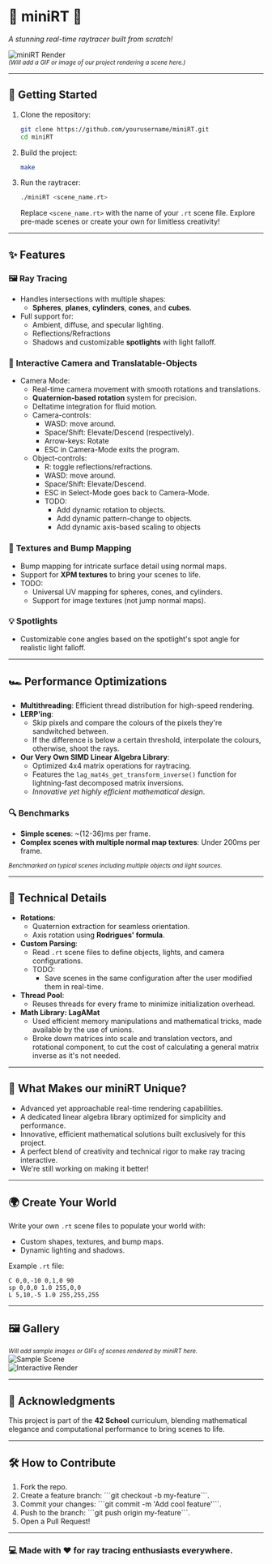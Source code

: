 # 🌌 **miniRT** 🌌  
_A stunning real-time raytracer built from scratch!_

![miniRT Render](https://via.placeholder.com/800x300)  
<small>*(Will add a GIF or image of our project rendering a scene here.)*</small>

---

## 🚀 **Getting Started**

1. Clone the repository:
   ```bash
   git clone https://github.com/yourusername/miniRT.git
   cd miniRT
   ```

2. Build the project:
   ```bash
   make
   ```

3. Run the raytracer:
   ```bash
   ./miniRT <scene_name.rt>
   ```

   Replace `<scene_name.rt>` with the name of your `.rt` scene file. Explore pre-made scenes or create your own for limitless creativity!

---

## ✨ **Features**

### 🖼️ **Ray Tracing**
- Handles intersections with multiple shapes:
  - **Spheres**, **planes**, **cylinders**, **cones**, and **cubes**.
- Full support for:
  - Ambient, diffuse, and specular lighting.
  - Reflections/Refractions
  - Shadows and customizable **spotlights** with light falloff.

### 🎥 **Interactive Camera and Translatable-Objects**
- Camera Mode:
   - Real-time camera movement with smooth rotations and translations.
   - **Quaternion-based rotation** system for precision.
   - Deltatime integration for fluid motion.
   - Camera-controls:
      - WASD: move around.
      - Space/Shift: Elevate/Descend (respectively).
      - Arrow-keys: Rotate
      - ESC in Camera-Mode exits the program.
   - Object-controls:
      - R: toggle reflections/refractions.
      - WASD: move around.
      - Space/Shift: Elevate/Descend.
      - ESC in Select-Mode goes back to Camera-Mode.
      - TODO:
        - Add dynamic rotation to objects.
        - Add dynamic pattern-change to objects.
        - Add dynamic axis-based scaling to objects

### 🎨 **Textures and Bump Mapping**
- Bump mapping for intricate surface detail using normal maps.
- Support for **XPM textures** to bring your scenes to life.
- TODO:
  - Universal UV mapping for spheres, cones, and cylinders.
  - Support for image textures (not jump normal maps).

### 💡 **Spotlights**
- Customizable cone angles based on the spotlight's spot angle for realistic light falloff.

---

## 🏎️ **Performance Optimizations**
- **Multithreading**: Efficient thread distribution for high-speed rendering.
- **LERP'ing**:
   - Skip pixels and compare the colours of the pixels they're sandwitched between.
   - If the difference is below a certain threshold, interpolate the colours, otherwise, shoot the rays.
- **Our Very Own SIMD Linear Algebra Library**:
   - Optimized 4x4 matrix operations for raytracing.
   - Features the `lag_mat4s_get_transform_inverse()` function for lightning-fast decomposed matrix inversions.
   - _Innovative yet highly efficient mathematical design_.

### 🔍 **Benchmarks**
- **Simple scenes**: ~(12-36)ms per frame.
- **Complex scenes with multiple normal map textures**: Under 200ms per frame.

<small>*Benchmarked on typical scenes including multiple objects and light sources.*</small>

---

## 🔧 **Technical Details**
- **Rotations**:
  - Quaternion extraction for seamless orientation.
  - Axis rotation using **Rodrigues' formula**.
- **Custom Parsing**:
  - Read `.rt` scene files to define objects, lights, and camera configurations.
  - TODO:
    - Save scenes in the same configuration after the user modified them in real-time.
- **Thread Pool**:
  - Reuses threads for every frame to minimize initialization overhead.
- **Math Library: LagAMat**
  - Used efficient memory manipulations and mathematical tricks, made available by the use of unions.
  - Broke down matrices into scale and translation vectors, and rotational component, to cut the cost of calculating a general matrix inverse as it's not needed.

---

## 🎯 **What Makes our miniRT Unique?**
- Advanced yet approachable real-time rendering capabilities.
- A dedicated linear algebra library optimized for simplicity and performance.
- Innovative, efficient mathematical solutions built exclusively for this project.
- A perfect blend of creativity and technical rigor to make ray tracing interactive.
- We're still working on making it better!

---

## 🌍 **Create Your World**
Write your own `.rt` scene files to populate your world with:
- Custom shapes, textures, and bump maps.
- Dynamic lighting and shadows.

Example `.rt` file:
```plaintext
C 0,0,-10 0,1,0 90
sp 0,0,0 1.0 255,0,0
L 5,10,-5 1.0 255,255,255
```

---

## 🖼️ **Gallery**
<small>*Will add sample images or GIFs of scenes rendered by miniRT here.*</small>  
![Sample Scene](https://via.placeholder.com/800x300)  
![Interactive Render](https://via.placeholder.com/800x300)

---

## 📜 **Acknowledgments**
This project is part of the **42 School** curriculum, blending mathematical elegance and computational performance to bring scenes to life.  

--- 

## 🛠️ **How to Contribute**
1. Fork the repo.
2. Create a feature branch: \```git checkout -b my-feature\```.
3. Commit your changes: \```git commit -m 'Add cool feature'\```.
4. Push to the branch: \```git push origin my-feature\```.
5. Open a Pull Request!

--- 

### 💻 Made with ❤️ for ray tracing enthusiasts everywhere.


